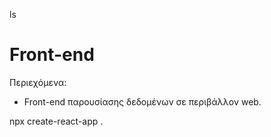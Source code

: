 ls
# Front-end

Περιεχόμενα:

- Front-end παρουσίασης δεδομένων σε περιβάλλον web.

npx create-react-app .